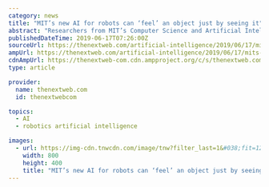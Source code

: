 ```yaml
---
category: news
title: "MIT’s new AI for robots can ‘feel’ an object just by seeing it"
abstract: "Researchers from MIT’s Computer Science and Artificial Intelligence Laboratory (CSAIL ... said the model can help robots handle real-world objects better: By looking at the scene, our model can imagine the feeling of touching a flat surface or a ..."
publishedDateTime: 2019-06-17T07:26:00Z
sourceUrl: https://thenextweb.com/artificial-intelligence/2019/06/17/mits-new-ai-for-robots-can-feel-an-object-just-by-seeing-it/
ampUrl: https://thenextweb.com/artificial-intelligence/2019/06/17/mits-new-ai-for-robots-can-feel-an-object-just-by-seeing-it/amp/
cdnAmpUrl: https://thenextweb-com.cdn.ampproject.org/c/s/thenextweb.com/artificial-intelligence/2019/06/17/mits-new-ai-for-robots-can-feel-an-object-just-by-seeing-it/amp/
type: article

provider:
  name: thenextweb.com
  id: thenextwebcom

topics:
  - AI
  - robotics artificial intelligence

images:
  - url: https://img-cdn.tnwcdn.com/image/tnw?filter_last=1&#038;fit=1280%2C640&#038;url=https%3A%2F%2Fcdn0.tnwcdn.com%2Fwp-content%2Fblogs.dir%2F1%2Ffiles%2F2019%2F06%2FRobot-touch.jpg&#038;signature=69a77f85b3f8b225efcdbcab9862d74c
    width: 800
    height: 400
    title: "MIT’s new AI for robots can ‘feel’ an object just by seeing it"
---
```

